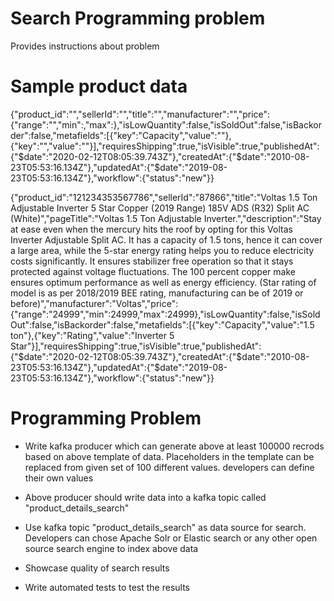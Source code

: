 # Search Programming problem
Provides instructions about problem 

# Sample product data

{"product_id":"<fill>","sellerId":"<fill>","title":"<fill>","manufacturer":"<fill>","price":{"range":"<fill>","min":<fill>,"max":<fill>},"isLowQuantity":false,"isSoldOut":false,"isBackorder":false,"metafields":[{"key":"Capacity","value":"<fill>"},{"key":"<fill>","value":"<fill>"}],"requiresShipping":true,"isVisible":true,"publishedAt":{"$date":"2020-02-12T08:05:39.743Z"},"createdAt":{"$date":"2010-08-23T05:53:16.134Z"},"updatedAt":{"$date":"2019-08-23T05:53:16.134Z"},"workflow":{"status":"new"}}

{"product_id":"121234353567786","sellerId":"87866","title":"Voltas 1.5 Ton Adjustable Inverter 5 Star Copper (2019 Range) 185V ADS (R32) Split AC (White)","pageTitle":"Voltas 1.5 Ton Adjustable Inverter.","description":"Stay at ease even when the mercury hits the roof by opting for this Voltas Inverter Adjustable Split AC. It has a capacity of 1.5 tons, hence it can cover a large area, while the 5-star energy rating helps you to reduce electricity costs significantly. It ensures stabilizer free operation so that it stays protected against voltage fluctuations. The 100 percent copper make ensures optimum performance as well as energy efficiency. (Star rating of model is as per 2018/2019 BEE rating, manufacturing can be of 2019 or before)","manufacturer":"Voltas","price":{"range":"24999","min":24999,"max":24999},"isLowQuantity":false,"isSoldOut":false,"isBackorder":false,"metafields":[{"key":"Capacity","value":"1.5 ton"},{"key":"Rating","value":"Inverter 5 Star"}],"requiresShipping":true,"isVisible":true,"publishedAt":{"$date":"2020-02-12T08:05:39.743Z"},"createdAt":{"$date":"2010-08-23T05:53:16.134Z"},"updatedAt":{"$date":"2019-08-23T05:53:16.134Z"},"workflow":{"status":"new"}}

# Programming Problem

* Write kafka producer which can generate above at least 100000 recrods based on above template of data. Placeholders in the template can be replaced from given set of 100 different values. developers can define their own values 

* Above producer should write data into a kafka topic called "product_details_search"

* Use kafka topic "product_details_search" as data source for search. Developers can chose Apache Solr or Elastic search or any other open source search engine to index above data 

* Showcase quality of search results 

* Write automated tests to test the results
